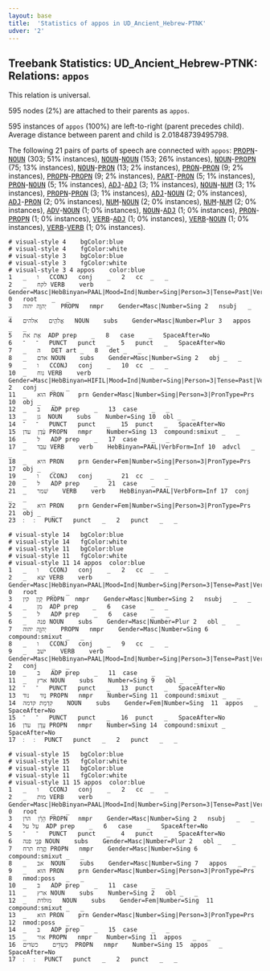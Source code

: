 ```yaml
---
layout: base
title:  'Statistics of appos in UD_Ancient_Hebrew-PTNK'
udver: '2'
---
```


## Treebank Statistics: UD_Ancient_Hebrew-PTNK: Relations: `appos`

This relation is universal.

595 nodes (2%) are attached to their parents as `appos`.

595 instances of `appos` (100%) are left-to-right (parent precedes child).
Average distance between parent and child is 2.01848739495798.

The following 21 pairs of parts of speech are connected with `appos`: <tt><a href="hbo_ptnk-pos-PROPN.html">PROPN</a></tt>-<tt><a href="hbo_ptnk-pos-NOUN.html">NOUN</a></tt> (303; 51% instances), <tt><a href="hbo_ptnk-pos-NOUN.html">NOUN</a></tt>-<tt><a href="hbo_ptnk-pos-NOUN.html">NOUN</a></tt> (153; 26% instances), <tt><a href="hbo_ptnk-pos-NOUN.html">NOUN</a></tt>-<tt><a href="hbo_ptnk-pos-PROPN.html">PROPN</a></tt> (75; 13% instances), <tt><a href="hbo_ptnk-pos-NOUN.html">NOUN</a></tt>-<tt><a href="hbo_ptnk-pos-PRON.html">PRON</a></tt> (13; 2% instances), <tt><a href="hbo_ptnk-pos-PRON.html">PRON</a></tt>-<tt><a href="hbo_ptnk-pos-PRON.html">PRON</a></tt> (9; 2% instances), <tt><a href="hbo_ptnk-pos-PROPN.html">PROPN</a></tt>-<tt><a href="hbo_ptnk-pos-PROPN.html">PROPN</a></tt> (9; 2% instances), <tt><a href="hbo_ptnk-pos-PART.html">PART</a></tt>-<tt><a href="hbo_ptnk-pos-PRON.html">PRON</a></tt> (5; 1% instances), <tt><a href="hbo_ptnk-pos-PRON.html">PRON</a></tt>-<tt><a href="hbo_ptnk-pos-NOUN.html">NOUN</a></tt> (5; 1% instances), <tt><a href="hbo_ptnk-pos-ADJ.html">ADJ</a></tt>-<tt><a href="hbo_ptnk-pos-ADJ.html">ADJ</a></tt> (3; 1% instances), <tt><a href="hbo_ptnk-pos-NOUN.html">NOUN</a></tt>-<tt><a href="hbo_ptnk-pos-NUM.html">NUM</a></tt> (3; 1% instances), <tt><a href="hbo_ptnk-pos-PROPN.html">PROPN</a></tt>-<tt><a href="hbo_ptnk-pos-PRON.html">PRON</a></tt> (3; 1% instances), <tt><a href="hbo_ptnk-pos-ADJ.html">ADJ</a></tt>-<tt><a href="hbo_ptnk-pos-NOUN.html">NOUN</a></tt> (2; 0% instances), <tt><a href="hbo_ptnk-pos-ADJ.html">ADJ</a></tt>-<tt><a href="hbo_ptnk-pos-PRON.html">PRON</a></tt> (2; 0% instances), <tt><a href="hbo_ptnk-pos-NUM.html">NUM</a></tt>-<tt><a href="hbo_ptnk-pos-NOUN.html">NOUN</a></tt> (2; 0% instances), <tt><a href="hbo_ptnk-pos-NUM.html">NUM</a></tt>-<tt><a href="hbo_ptnk-pos-NUM.html">NUM</a></tt> (2; 0% instances), <tt><a href="hbo_ptnk-pos-ADV.html">ADV</a></tt>-<tt><a href="hbo_ptnk-pos-NOUN.html">NOUN</a></tt> (1; 0% instances), <tt><a href="hbo_ptnk-pos-NOUN.html">NOUN</a></tt>-<tt><a href="hbo_ptnk-pos-ADJ.html">ADJ</a></tt> (1; 0% instances), <tt><a href="hbo_ptnk-pos-PRON.html">PRON</a></tt>-<tt><a href="hbo_ptnk-pos-PROPN.html">PROPN</a></tt> (1; 0% instances), <tt><a href="hbo_ptnk-pos-VERB.html">VERB</a></tt>-<tt><a href="hbo_ptnk-pos-ADJ.html">ADJ</a></tt> (1; 0% instances), <tt><a href="hbo_ptnk-pos-VERB.html">VERB</a></tt>-<tt><a href="hbo_ptnk-pos-NOUN.html">NOUN</a></tt> (1; 0% instances), <tt><a href="hbo_ptnk-pos-VERB.html">VERB</a></tt>-<tt><a href="hbo_ptnk-pos-VERB.html">VERB</a></tt> (1; 0% instances).


~~~ conllu
# visual-style 4	bgColor:blue
# visual-style 4	fgColor:white
# visual-style 3	bgColor:blue
# visual-style 3	fgColor:white
# visual-style 3 4 appos	color:blue
1	_	ו	CCONJ	conj	_	2	cc	_	_
2	_	לקח	VERB	verb	Gender=Masc|HebBinyan=PAAL|Mood=Ind|Number=Sing|Person=3|Tense=Past|VerbForm=Fin	0	root	_	_
3	יְהוָ֥ה	יהוה	PROPN	nmpr	Gender=Masc|Number=Sing	2	nsubj	_	_
4	אֱלֹהִ֖ים	אלהים	NOUN	subs	Gender=Masc|Number=Plur	3	appos	_	_
5	אֶת	את	ADP	prep	_	8	case	_	SpaceAfter=No
6	־	־	PUNCT	punct	_	5	punct	_	SpaceAfter=No
7	_	ה	DET	art	_	8	det	_	_
8	_	אדם	NOUN	subs	Gender=Masc|Number=Sing	2	obj	_	_
9	_	ו	CCONJ	conj	_	10	cc	_	_
10	_	נוח	VERB	verb	Gender=Masc|HebBinyan=HIFIL|Mood=Ind|Number=Sing|Person=3|Tense=Past|VerbForm=Fin	2	conj	_	_
11	_	הוא	PRON	prn	Gender=Masc|Number=Sing|Person=3|PronType=Prs	10	obj	_	_
12	_	ב	ADP	prep	_	13	case	_	_
13	_	גן	NOUN	subs	Number=Sing	10	obl	_	_
14	־	־	PUNCT	punct	_	15	punct	_	SpaceAfter=No
15	עֵ֔דֶן	עדן	PROPN	nmpr	Number=Sing	13	compound:smixut	_	_
16	_	ל	ADP	prep	_	17	case	_	_
17	_	עבד	VERB	verb	HebBinyan=PAAL|VerbForm=Inf	10	advcl	_	_
18	_	היא	PRON	prn	Gender=Fem|Number=Sing|Person=3|PronType=Prs	17	obj	_	_
19	_	ו	CCONJ	conj	_	21	cc	_	_
20	_	ל	ADP	prep	_	21	case	_	_
21	_	שׁמר	VERB	verb	HebBinyan=PAAL|VerbForm=Inf	17	conj	_	_
22	_	היא	PRON	prn	Gender=Fem|Number=Sing|Person=3|PronType=Prs	21	obj	_	_
23	׃	׃	PUNCT	punct	_	2	punct	_	_

~~~


~~~ conllu
# visual-style 14	bgColor:blue
# visual-style 14	fgColor:white
# visual-style 11	bgColor:blue
# visual-style 11	fgColor:white
# visual-style 11 14 appos	color:blue
1	_	ו	CCONJ	conj	_	2	cc	_	_
2	_	יצא	VERB	verb	Gender=Masc|HebBinyan=PAAL|Mood=Ind|Number=Sing|Person=3|Tense=Past|VerbForm=Fin	0	root	_	_
3	קַ֖יִן	קין	PROPN	nmpr	Gender=Masc|Number=Sing	2	nsubj	_	_
4	_	מן	ADP	prep	_	6	case	_	_
5	_	ל	ADP	prep	_	6	case	_	_
6	_	פנה	NOUN	subs	Gender=Masc|Number=Plur	2	obl	_	_
7	יְהוָ֑ה	יהוה	PROPN	nmpr	Gender=Masc|Number=Sing	6	compound:smixut	_	_
8	_	ו	CCONJ	conj	_	9	cc	_	_
9	_	ישׁב	VERB	verb	Gender=Masc|HebBinyan=PAAL|Mood=Ind|Number=Sing|Person=3|Tense=Past|VerbForm=Fin	2	conj	_	_
10	_	ב	ADP	prep	_	11	case	_	_
11	_	ארץ	NOUN	subs	Number=Sing	9	obl	_	_
12	־	־	PUNCT	punct	_	13	punct	_	SpaceAfter=No
13	נֹ֖וד	נוד	PROPN	nmpr	Number=Sing	11	compound:smixut	_	_
14	קִדְמַת	קדמה	NOUN	subs	Gender=Fem|Number=Sing	11	appos	_	SpaceAfter=No
15	־	־	PUNCT	punct	_	16	punct	_	SpaceAfter=No
16	עֵֽדֶן	עדן	PROPN	nmpr	Number=Sing	14	compound:smixut	_	SpaceAfter=No
17	׃	׃	PUNCT	punct	_	2	punct	_	_

~~~


~~~ conllu
# visual-style 15	bgColor:blue
# visual-style 15	fgColor:white
# visual-style 11	bgColor:blue
# visual-style 11	fgColor:white
# visual-style 11 15 appos	color:blue
1	_	ו	CCONJ	conj	_	2	cc	_	_
2	_	מות	VERB	verb	Gender=Masc|HebBinyan=PAAL|Mood=Ind|Number=Sing|Person=3|Tense=Past|VerbForm=Fin	0	root	_	_
3	הָרָ֔ן	הרן	PROPN	nmpr	Gender=Masc|Number=Sing	2	nsubj	_	_
4	עַל	על	ADP	prep	_	6	case	_	SpaceAfter=No
5	־	־	PUNCT	punct	_	4	punct	_	SpaceAfter=No
6	פְּנֵ֖י	פנה	NOUN	subs	Gender=Masc|Number=Plur	2	obl	_	_
7	תֶּ֣רַח	תרח	PROPN	nmpr	Gender=Masc|Number=Sing	6	compound:smixut	_	_
8	_	אב	NOUN	subs	Gender=Masc|Number=Sing	7	appos	_	_
9	_	הוא	PRON	prn	Gender=Masc|Number=Sing|Person=3|PronType=Prs	8	nmod:poss	_	_
10	_	ב	ADP	prep	_	11	case	_	_
11	_	ארץ	NOUN	subs	Number=Sing	2	obl	_	_
12	_	מולדת	NOUN	subs	Gender=Fem|Number=Sing	11	compound:smixut	_	_
13	_	הוא	PRON	prn	Gender=Masc|Number=Sing|Person=3|PronType=Prs	12	nmod:poss	_	_
14	_	ב	ADP	prep	_	15	case	_	_
15	_	אור	PROPN	nmpr	Number=Sing	11	appos	_	_
16	כַּשְׂדִּֽים	כשׂדים	PROPN	nmpr	Number=Sing	15	appos	_	SpaceAfter=No
17	׃	׃	PUNCT	punct	_	2	punct	_	_

~~~



